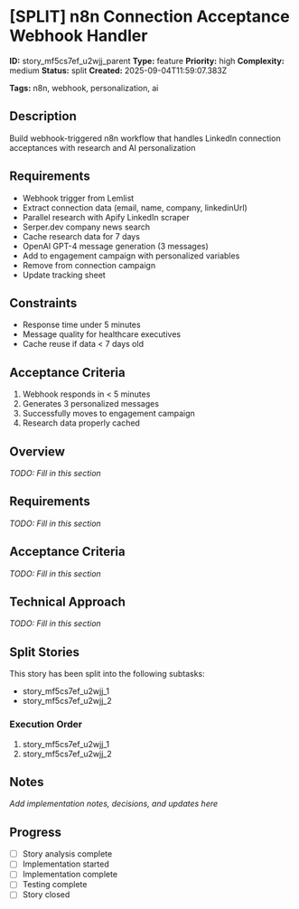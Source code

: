 # [SPLIT] n8n Connection Acceptance Webhook Handler

**ID:** story_mf5cs7ef_u2wjj_parent
**Type:** feature
**Priority:** high
**Complexity:** medium
**Status:** split
**Created:** 2025-09-04T11:59:07.383Z

**Tags:** n8n, webhook, personalization, ai

## Description
Build webhook-triggered n8n workflow that handles LinkedIn connection acceptances with research and AI personalization

## Requirements
- Webhook trigger from Lemlist
- Extract connection data (email, name, company, linkedinUrl)
- Parallel research with Apify LinkedIn scraper
- Serper.dev company news search
- Cache research data for 7 days
- OpenAI GPT-4 message generation (3 messages)
- Add to engagement campaign with personalized variables
- Remove from connection campaign
- Update tracking sheet

## Constraints
- Response time under 5 minutes
- Message quality for healthcare executives
- Cache reuse if data < 7 days old

## Acceptance Criteria
1. Webhook responds in < 5 minutes
2. Generates 3 personalized messages
3. Successfully moves to engagement campaign
4. Research data properly cached

## Overview
_TODO: Fill in this section_

## Requirements
_TODO: Fill in this section_

## Acceptance Criteria
_TODO: Fill in this section_

## Technical Approach
_TODO: Fill in this section_

## Split Stories
This story has been split into the following subtasks:
- story_mf5cs7ef_u2wjj_1
- story_mf5cs7ef_u2wjj_2

### Execution Order
1. story_mf5cs7ef_u2wjj_1
2. story_mf5cs7ef_u2wjj_2

## Notes
_Add implementation notes, decisions, and updates here_

## Progress
- [ ] Story analysis complete
- [ ] Implementation started
- [ ] Implementation complete
- [ ] Testing complete
- [ ] Story closed
